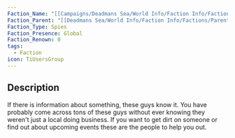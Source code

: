 ```yaml
---
Faction_Name: "[[Campaigns/Deadmans Sea/World Info/Faction Info/Factions/Major/The Shadow Syndicate/Society of the Whispering Winds]]"
Faction_Parent: "[[Deadmans Sea/World Info/Faction Info/Factions/Parent Factions/The Shadow Syndicate]]"
Faction_Type: Spies
Faction_Presence: Global
Faction_Renown: 0
tags:
  - Faction
icon: TiUsersGroup
---
```

## Description
If there is information about something, these guys know it. You have probably come across tons of these guys without ever knowing they weren't just a local doing business. If you want to get dirt on someone or find out about upcoming events these are the people to help you out. 
